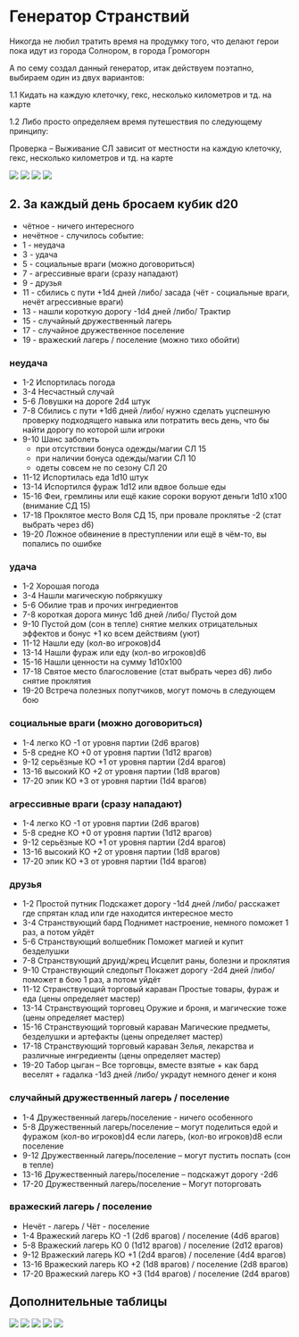 # Генератор Странствий

Никогда не любил тратить время на продумку того, что делают герои пока идут из города Солнором, в города Громогорн

А по сему создал данный генератор, итак действуем поэтапно, выбираем один из двух вариантов:

1.1 Кидать на каждую клеточку, гекс, несколько километров и тд. на карте

1.2 Либо просто определяем время путешествия по следующему принципу:

Проверка – Выживание СЛ зависит от местности на каждую клеточку, гекс, несколько километров и тд. на карте

![](./images/adventure-generator/dmz78gEp7_Q.jpg)
![](./images/adventure-generator/4cFD9sjjVwI.jpg)
![](./images/adventure-generator/ODM3JY5LFh8.jpg)
![](./images/adventure-generator/EoZVS3zWOHc.jpg)

## 2. За каждый день бросаем кубик d20

*   чётное - ничего интересного
*   нечётное - случилось событие:
*   1 - неудача
*   3 - удача
*   5 - социальные враги (можно договориться)
*   7 - агрессивные враги (сразу нападают)
*   9 - друзья
*   11 - сбились с пути +1d4 дней /либо/ засада (чёт - социальные враги, нечёт агрессивные враги)
*   13 - нашли короткую дорогу -1d4 дней /либо/ Трактир
*   15 - случайный дружественный лагерь
*   17 - случайное дружественное поселение
*   19 - вражеский лагерь / поселение (можно тихо обойти)

### неудача

*   1-2 Испортилась погода
*   3-4 Несчастный случай
*   5-6 Ловушки на дороге 2d4 штук
*   7-8 Сбились с пути +1d6 дней /либо/ нужно сделать уцспешную проверку подходящего навыка или потратить весь день, что бы найти дорогу по которой шли игроки
*   9-10 Шанс заболеть
    *   при отсутствии бонуса одежды/магии СЛ 15
    *   при наличии бонуса одежды/магии СЛ 10
    *   одеты совсем не по сезону СЛ 20
*   11-12 Испортилась еда 1d10 штук
*   13-14 Испортился фураж 1d12 или вдвое больше еды
*   15-16 Феи, гремлины или ещё какие сороки воруют деньги 1d10 х100 (внимание СД 15)
*   17-18 Проклятое место Воля СД 15, при провале проклятье -2 (стат выбрать через d6)
*   19-20 Ложное обвинение в преступлении или ещё в чём-то, вы попались по ошибке

### удача

*   1-2 Хорошая погода
*   3-4 Нашли магическую побрякушку
*   5-6 Обилие трав и прочих ингредиентов
*   7-8 короткая дорога минус 1d6 дней /либо/ Пустой дом
*   9-10 Пустой дом (сон в тепле) снятие мелких отрицательных эффектов и бонус +1 ко всем действиям (уют)
*   11-12 Нашли еду (кол-во игроков)d4
*   13-14 Нашли фураж или еду (кол-во игроков)d6
*   15-16 Нашли ценности на сумму 1d10х100
*   17-18 Святое место благословение (стат выбрать через d6) либо снятие проклятия
*   19-20 Встреча полезных попутчиков, могут помочь в следующем бою

### социальные враги (можно договориться)

*   1-4 легко КО -1 от уровня партии (2d6 врагов)
*   5-8 средне КО +0 от уровня партии (1d12 врагов)
*   9-12 серьёзные КО +1 от уровня партии (2d4 врагов)
*   13-16 высокий КО +2 от уровня партии (1d8 врагов)
*   17-20 эпик КО +3 от уровня партии (1d4 врагов)

### агрессивные враги (сразу нападают)

*   1-4 легко КО -1 от уровня партии (2d6 врагов)
*   5-8 средне КО +0 от уровня партии (1d12 врагов)
*   9-12 серьёзные КО +1 от уровня партии (2d4 врагов)
*   13-16 высокий КО +2 от уровня партии (1d8 врагов)
*   17-20 эпик КО +3 от уровня партии (1d4 врагов)

### друзья

*   1-2 Простой путник Подскажет дорогу -1d4 дней /либо/ расскажет где спрятан клад или где находится интересное место
*   3-4 Странствующий бард Поднимет настроение, немного поможет 1 раз, а потом уйдёт
*   5-6 Странствующий волшебник Поможет магией и купит безделушки
*   7-8 Странствующий друид/жрец Исцелит раны, болезни и проклятия
*   9-10 Странствующий следопыт Покажет дорогу -2d4 дней /либо/ поможет в бою 1 раз, а потом уйдёт
*   11-12 Странствующий торговый караван Простые товары, фураж и еда (цены определяет мастер)
*   13-14 Странствующий торговец Оружие и броня, и магические тоже (цены определяет мастер)
*   15-16 Странствующий торговый караван Магические предметы, безделушки и артефакты (цены определяет мастер)
*   17-18 Странствующий торговый караван Зелья, лекарства и различные ингредиенты (цены определяет мастер)
*   19-20 Табор цыган – Все торговцы, вместе взятые + как бард веселят + гадалка -1d3 дней /либо/ украдут немного денег и коня

### случайный дружественный лагерь / поселение

*   1-4 Дружественный лагерь/поселение - ничего особенного
*   5-8 Дружественный лагерь/поселение – могут поделиться едой и фуражом (кол-во игроков)d4 если лагерь, (кол-во игроков)d8 если поселение
*   9-12 Дружественный лагерь/поселение – могут пустить поспать (сон в тепле)
*   13-16 Дружественный лагерь/поселение – подскажут дорогу -2d6
*   17-20 Дружественный лагерь/поселение – Могут поторговать

### вражеский лагерь / поселение

*   Нечёт - лагерь / Чёт - поселение
*   1-4 Вражеский лагерь КО -1 (2d6 врагов) / поселение (4d6 врагов)
*   5-8 Вражеский лагерь КО 0 (1d12 врагов) / поселение (2d12 врагов)
*   9-12 Вражеский лагерь КО +1 (2d4 врагов) / поселение (4d4 врагов)
*   13-16 Вражеский лагерь КО +2 (1d8 врагов) / поселение (2d8 врагов)
*   17-20 Вражеский лагерь КО +3 (1d4 врагов) / поселение (2d4 врагов)

## Дополнительные таблицы

![](./images/adventure-generator/xBxjl0TAUpM.jpg)
![](./images/adventure-generator/mrJ7Q9-hwmc.jpg)
![](./images/adventure-generator/0G32JHbZyMw.jpg)
![](./images/adventure-generator/BFCTSmCEsVE.jpg)
![](./images/adventure-generator/IkkvmJ7Hwlw.jpg)
